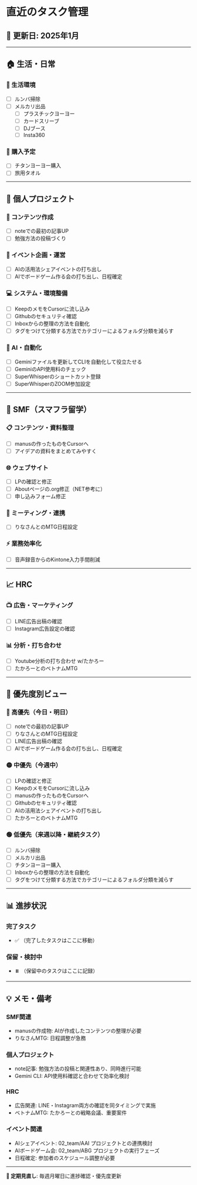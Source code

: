 # 直近のタスク管理

## 📅 更新日: 2025年1月

---

## 🏠 生活・日常

### 🧹 生活環境
- [ ] ルンバ掃除
- [ ] メルカリ出品
  - [ ] プラスチックヨーヨー
  - [ ] カードスリーブ
  - [ ] DJブース
  - [ ] Insta360

### 🛒 購入予定
- [ ] チタンヨーヨー購入
- [ ] 旅用タオル

---

## 👤 個人プロジェクト

### 📝 コンテンツ作成
- [ ] noteでの最初の記事UP
- [ ] 勉強方法の投稿づくり

### 🎪 イベント企画・運営
- [ ] AIの活用法シェアイベントの打ち出し
- [ ] AIでボードゲーム作る会の打ち出し、日程確定

### 💻 システム・環境整備
- [ ] KeepのメモをCursorに流し込み
- [ ] Githubのセキュリティ確認
- [ ] Inboxからの整理の方法を自動化
- [ ] タグをつけて分類する方法でカテゴリーによるフォルダ分類を減らす

### 🤖 AI・自動化
- [ ] Geminiファイルを更新してCLIを自動化して役立たせる
- [ ] GeminiのAPI使用料のチェック
- [ ] SuperWhisperのショートカット登録
- [ ] SuperWhisperのZOOM参加設定

---

## 🏢 SMF（スマフラ留学）

### 📋 コンテンツ・資料整理
- [ ] manusの作ったものをCursorへ
- [ ] アイデアの資料をまとめてみやすく

### 🌐 ウェブサイト
- [ ] LPの確認と修正
- [ ] Aboutページの.org修正（NET参考に）
- [ ] 申し込みフォーム修正

### 👥 ミーティング・連携
- [ ] りなさんとのMTG日程設定

### ⚡ 業務効率化
- [ ] 音声録音からのKintone入力手間削減

---

## 📈 HRC

### 📺 広告・マーケティング
- [ ] LINE広告出稿の確認
- [ ] Instagram広告設定の確認

### 📊 分析・打ち合わせ
- [ ] Youtube分析の打ち合わせ w/たかろー
- [ ] たかろーとのベトナムMTG

---

## 🎯 優先度別ビュー

### 🔴 高優先（今日・明日）
- [ ] noteでの最初の記事UP
- [ ] りなさんとのMTG日程設定
- [ ] LINE広告出稿の確認
- [ ] AIでボードゲーム作る会の打ち出し、日程確定

### 🟡 中優先（今週中）
- [ ] LPの確認と修正
- [ ] KeepのメモをCursorに流し込み
- [ ] manusの作ったものをCursorへ
- [ ] Githubのセキュリティ確認
- [ ] AIの活用法シェアイベントの打ち出し
- [ ] たかろーとのベトナムMTG

### 🟢 低優先（来週以降・継続タスク）
- [ ] ルンバ掃除
- [ ] メルカリ出品
- [ ] チタンヨーヨー購入
- [ ] Inboxからの整理の方法を自動化
- [ ] タグをつけて分類する方法でカテゴリーによるフォルダ分類を減らす

---

## 📊 進捗状況

### 完了タスク
- ✅ （完了したタスクはここに移動）

### 保留・検討中
- ⏸️ （保留中のタスクはここに記録）

---

## 💡 メモ・備考

### SMF関連
- manusの作成物: AIが作成したコンテンツの整理が必要
- りなさんMTG: 日程調整が急務

### 個人プロジェクト
- note記事: 勉強方法の投稿と関連性あり、同時進行可能
- Gemini CLI: API使用料確認と合わせて効率化検討

### HRC
- 広告関連: LINE・Instagram両方の確認を同タイミングで実施
- ベトナムMTG: たかろーとの戦略会議、重要案件

### イベント関連
- AIシェアイベント: 02_team/AAI プロジェクトとの連携検討
- AIボードゲーム会: 02_team/ABG プロジェクトの実行フェーズ
- 日程確定: 参加者のスケジュール調整が必要

---

**🔄 定期見直し**: 毎週月曜日に進捗確認・優先度更新 